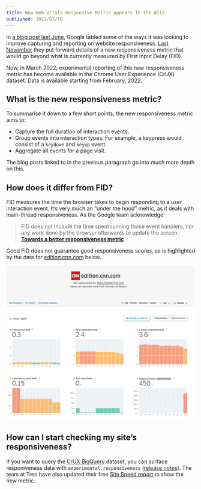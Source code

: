 ```yaml
---
title: New Web Vitals Responsive Metric Appears in the Wild
published: 2022/03/18
---
```


In [a blog post last June](https://web.dev/better-responsiveness-metric/), Google tabled some of the ways it was looking to improve capturing and reporting on website responsiveness. [Last November](https://web.dev/responsiveness/) they put forward details of a new responsiveness metric that would go beyond what is currently measured by First Input Delay (FID).

Now, in March 2022, experimental reporting of this new responsiveness metric has become available in the Chrome User Experience (CrUX) dataset. Data is available starting from February, 2022.

## What is the new responsiveness metric?

To summarise it down to a few short points, the new responsiveness metric aims to:

- Capture the full duration of interaction events.
- Group events into interaction types. For example, a keypress would consist of a `keydown` and `keyup` event.
- Aggregate all events for a page visit.

The blog posts linked to in the previous paragraph go into much more depth on this.

## How does it differ from FID?

FID measures the time the browser takes to begin responding to a user interaction event. It’s very much an “under the hood” metric, as it deals with main-thread responsiveness. As the Google team acknowledge:

> FID does not include the time spent running those event handlers, nor any work done by the browser afterwards to update the screen. [**Towards a better responsiveness metric**](https://web.dev/better-responsiveness-metric/#what-improvements-are-we-considering)​

Good FID does not guarantee good responsiveness scores, as is highlighted by the data for [edition.cnn.com](http://edition.cnn.com) below.

![Treo web vitals report for the CNN website, showing the new responsiveness metric.](../../public/img/blog/1effae10a96410d58ed183b2c7d37324465e07b3-1079x887.png "Treo web vitals report for the CNN website, showing the new responsiveness metric.")

## How can I start checking my site’s responsiveness?

If you want to query the [CrUX BigQuery](https://developers.google.com/web/tools/chrome-user-experience-report/bigquery/getting-started) dataset, you can surface responiveness data with `experimental.responsiveness` ([release notes](https://groups.google.com/a/chromium.org/g/chrome-ux-report-announce/c/F7S4_emZkcw?pli=1)). The team at Treo have also updated their free [Site Speed report](https://treo.sh/sitespeed/) to show the new metric.
